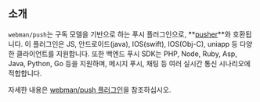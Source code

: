 ## 소개

`webman/push`는 구독 모델을 기반으로 하는 푸시 플러그인으로, **[pusher](https://pusher.com)**와 호환됩니다. 이 플러그인은 JS, 안드로이드(java), IOS(swift), IOS(Obj-C), uniapp 등 다양한 클라이언트를 지원합니다. 또한 백엔드 푸시 SDK는 PHP, Node, Ruby, Asp, Java, Python, Go 등을 지원하며, 메시지 푸시, 채팅 등 여러 실시간 통신 시나리오에 적합합니다.

자세한 내용은 [webman/push 플러그인](https://www.workerman.net/plugin/2)을 참조하십시오.
